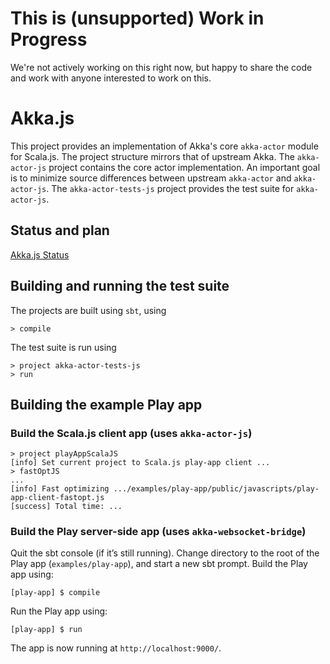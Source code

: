 # This is (unsupported) Work in Progress
We're not actively working on this right now, but happy to share the code and work with anyone interested to work on this.

# Akka.js

This project provides an implementation of Akka's core `akka-actor` module for
Scala.js. The project structure mirrors that of upstream Akka. The `akka-actor-js`
project contains the core actor implementation. An important goal is
to minimize source differences between upstream `akka-actor` and `akka-actor-js`.
The `akka-actor-tests-js` project provides the test suite for `akka-actor-js`.

## Status and plan

[Akka.js Status](https://docs.google.com/a/typesafe.com/document/d/1i2GbI3-_p-8nQdpyb9PbzeQzOKieDzPw9owkAJJ7cq4/edit#)

## Building and running the test suite

The projects are built using `sbt`, using

```
> compile
```

The test suite is run using

```
> project akka-actor-tests-js
> run
```

## Building the example Play app

### Build the Scala.js client app (uses `akka-actor-js`)

```
> project playAppScalaJS
[info] Set current project to Scala.js play-app client ...
> fastOptJS
...
[info] Fast optimizing .../examples/play-app/public/javascripts/play-app-client-fastopt.js
[success] Total time: ...
```

### Build the Play server-side app (uses `akka-websocket-bridge`)

Quit the sbt console (if it’s still running). Change directory to the root of the Play app
(`examples/play-app`), and start a new sbt prompt. Build the Play app using:

```
[play-app] $ compile
```

Run the Play app using:

```
[play-app] $ run
```

The app is now running at `http://localhost:9000/`.
